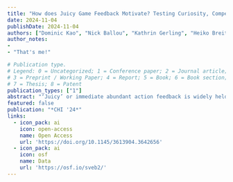 ```yaml
---
title: "How does Juicy Game Feedback Motivate? Testing Curiosity, Competence, and Effectance"
date: 2024-11-04
publishDate: 2024-11-04
authors: ["Dominic Kao", "Nick Ballou", "Kathrin Gerling", "Heiko Breitsohl", "Sebastian Deterding"]
author_notes:
-
- "That's me!"

# Publication type.
# Legend: 0 = Uncategorized; 1 = Conference paper; 2 = Journal article;
# 3 = Preprint / Working Paper; 4 = Report; 5 = Book; 6 = Book section;
# 7 = Thesis; 8 = Patent
publication_types: ["1"]
abstract: "‘Juicy’ or immediate abundant action feedback is widely held to make video games enjoyable and intrinsically motivating. Yet we do not know why it works: Which motives are mediating it? Which features afford it? In a pre-registered (n=1,699) online experiment, we tested three motives mapping prior practitioner discourse—effectance, competence, and curiosity—and connected design features. Using a dedicated action RPG and a 2x2+control design, we varied feedback amplification, success-dependence, and variability and recorded self-reported effectance, competence, curiosity, and enjoyment as well as free-choice playtime. Structural equation models show curiosity as the strongest enjoyment and only playtime predictor and support theorised competence pathways. Success dependence enhanced all motives, while amplification unexpectedly reduced them, possibly because the tested condition unintentionally impeded players’ sense of agency. Our study evidences uncertain success affording curiosity as an underappreciated moment-to-moment engagement driver, directly supports competence-related theory, and suggests that prior juicy game feel guidance ties to legible action-outcome bindings and graded success as preconditions of positive ‘low-level’ user experience."
featured: false
publication: "*CHI '24*"
links:
  - icon_pack: ai
    icon: open-access
    name: Open Access
    url: 'https://doi.org/10.1145/3613904.3642656'
  - icon_pack: ai
    icon: osf
    name: Data
    url: 'https://osf.io/sveb2/'
---
```


